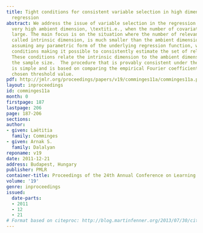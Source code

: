 ```yaml
---
title: Tight conditions for consistent variable selection in high dimensional nonparametric
  regression
abstract: We address the issue of variable selection in the regression model with
  very high ambient dimension, \textiti.e., when the number of covariates is very
  large. The main focus is on the situation where the number of relevant covariates,
  called intrinsic dimension, is much smaller than the ambient dimension. Without
  assuming any parametric form of the underlying regression function, we get tight
  conditions making it possible to consistently estimate the set of relevant variables.
  These conditions relate the intrinsic dimension to the ambient dimension and to
  the sample size.  The procedure that is provably consistent under these tight conditions
  is simple and is based on comparing the empirical Fourier coefficients with an appropriately
  chosen threshold value.
pdf: http://jmlr.org/proceedings/papers/v19/comminges11a/comminges11a.pdf
layout: inproceedings
id: comminges11a
month: 0
firstpage: 187
lastpage: 206
page: 187-206
sections: 
author:
- given: Laëtitia
  family: Comminges
- given: Arnak S.
  family: Dalalyan
reponame: v19
date: 2011-12-21
address: Budapest, Hungary
publisher: PMLR
container-title: Proceedings of the 24th Annual Conference on Learning Theory
volume: '19'
genre: inproceedings
issued:
  date-parts:
  - 2011
  - 12
  - 21
# Format based on citeproc: http://blog.martinfenner.org/2013/07/30/citeproc-yaml-for-bibliographies/
---
```

